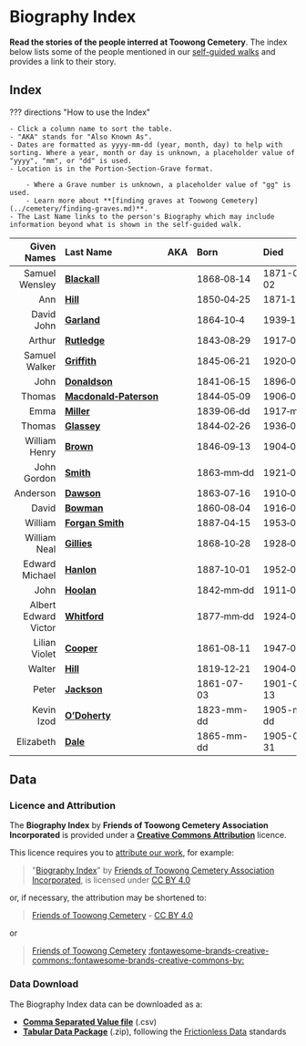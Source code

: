 # Biography Index

**Read the stories of the people interred at Toowong Cemetery**. The index below lists some of the people mentioned in our [self-guided walks](../walks/index.md) and provides a link to their story. 


## Index

??? directions "How to use the Index" 

    - Click a column name to sort the table.
    - "AKA" stands for "Also Known As".
    - Dates are formatted as yyyy-mm-dd (year, month, day) to help with sorting. Where a year, month or day is unknown, a placeholder value of "yyyy", "mm", or "dd" is used.
    - Location is in the Portion-Section-Grave format.
    
        - Where a Grave number is unknown, a placeholder value of "gg" is used. 
        - Learn more about **[finding graves at Toowong Cemetery](../cemetery/finding-graves.md)**.
    - The Last Name links to the person's Biography which may include information beyond what is shown in the self-guided walk.



| Given Names          | Last Name                       | AKA | Born       | Died       | Location   | 
| ----------:          | :--------                                 | :-- |:--------- | :--------- | :--------- | 
| Samuel Wensley      | **[Blackall](samuel-wensley-blackall.md)** |     | 1868‑08‑14 | 1871-01-02 | Mount Blackall | 
| Ann                  | **[Hill](ann-hill.md)**                   |     | 1850‑04‑25 | 1871‑11‑01 | 6‑21‑9     | <!-- ? -->
| David John           | **[Garland](david-john-garland.md)**      |     | 1864‑10‑4  | 1939‑10‑11 | 1‑5a‑9     | <!-- Federation -->
| Arthur               | **[Rutledge](arthur-rutledge.md)**        |     | 1843‑08‑29 | 1917‑02‑08 | 13‑49‑15   | 
| Samuel Walker        | **[Griffith](samuel-walker-griffith.md)** |     | 1845‑06‑21 | 1920‑08‑09 | 12‑11‑6/7  | 
| John                 | **[Donaldson](john-donaldson.md)**        |     | 1841‑06‑15 | 1896‑07‑25 | 12‑47‑13   | 
| Thomas  | **[Macdonald‑Paterson](thomas-macdonald‑paterson.md)** |     | 1844‑05‑09 | 1906‑03‑21 | 12‑53-10   |  
| Emma                 | **[Miller](emma-miller.md)**              |     | 1839‑06‑dd | 1917‑mm‑dd | 13‑6‑5/6   | <!-- Labor -->
| Thomas               | **[Glassey](thomas-glassey.md)**          |     | 1844‑02‑26 | 1936‑09‑28 | 11‑22‑1    | 
| William Henry        | **[Brown](william-henry-browne.md)**      |     | 1846‑09‑13 | 1904‑04‑12 | 11‑51‑3    | 
| John Gordon          | **[Smith](john-gordon-smith.md)**         |     | 1863‑mm‑dd | 1921‑06‑21 | 11‑53‑5/6  | 
| Anderson             | **[Dawson](anderson-dawson.md)**          |     | 1863‑07‑16 | 1910‑07‑20 | 11‑56‑1    | 
| David                | **[Bowman](david-bowman.md)**             |     | 1860‑08‑04 | 1916‑02‑25 | 11‑76‑12/13| 
| William            | **[Forgan Smith](william-forgan-smith.md)** |     | 1887‑04‑15 | 1953‑09‑25 | 8‑25‑20/21 | 
| William Neal         | **[Gillies](william-neal-gillies.md)**    |     | 1868‑10‑28 | 1928‑02‑09 | 18‑106‑20  | 
| Edward Michael       | **[Hanlon](edward-michael-hanlon.md)**    |     | 1887‑10‑01 | 1952‑01‑15 | 7A‑38‑19/21 | 
| John                 | **[Hoolan](john-hoolan.md)**              |     | 1842‑mm‑dd | 1911‑06‑15 | 7A‑34‑2    | 
| Albert Edward Victor | **[Whitford](albert-edward-victor-whitford.md)** | | 1877‑mm‑dd | 1924‑01‑29 | 15‑6‑40   | 
| Lilian Violet        | **[Cooper](lilian-cooper.md)**            |     | 1861‑08‑11 | 1947‑08‑18 | 8‑69‑13/14 | <!-- ? -->
| Walter               | **[Hill](walter-hill.md)**                |     | 1819‑12‑21 | 1904‑02‑04 | 6‑21‑9     | <!-- ? -->
| Peter                | **[Jackson](peter-jackson.md)**           |     | 1861-07-03 | 1901-07-13 | 5‑28‑1     | 
| Kevin Izod           | **[O’Doherty](kevin-izod-odoherty.md)**   |     | 1823-mm-dd | 1905-mm-dd | 7‑58‑27    | 
| Elizabeth            | **[Dale](elizabeth-dale.md)**             |     | 1865-mm-dd | 1905-01-31 | 1‑148‑29   | <!-- not in data --> 

<!--

| Samuel Wensley      | **[Blackall](samuel-wensley-blackall.md)** | 1868‑08‑14 | 1871-01-02 | Mount Blackall | 

| Edward               | McGregor                                  | yyyy-mm-dd | 1939-mm-dd | 4‑16‑17/18 | <!-- Actors ->
| Sidney               | Cook                                      | yyyy-mm-dd | 1937-03-23 | 4‑35‑14    | 
| Samuel               | Keenan                                    | yyyy-mm-dd | yyyy-mm-dd | 2‑48‑7     | 
| Henry William        | Mobsby                                    | 1860-08-17 | 1933-04-09 | 5‑61‑11    | 
| Karoly (Charles)     | Pulszky                                   | 1854-11-10 | 1899-06-05 | 5‑2‑3      | 
| Thomas               | Macer (Megan)                             | yyyy-mm-dd | 1926-mm-dd | 21‑14‑3    | 
| Arthur               | Aldridge                                  | 1873-mm-dd | 1929-11-03 | 23‑31‑14   | 
| Kyrle Edward         | McAllister (Sylvaney)                     | yyyy-mm-dd | yyyy-mm-dd | 23‑31‑15   | 
| George Barney        | Petrie                                    | 1839-mm-dd | 1878-06-21 | 13‑5‑3     | <!-- Undertakers ->
| Alex                 | Gow                                       | 1861-10-19 | 1919-05-02 | 13-59‑3/4  | 
| John                 | Hislop                                    | yyyy-mm-dd | 1918-07-15 | 11‑68‑9    | 
| Alma                 | Adlington                                 | 1856-mm-dd | 1891-05-04 | 7‑114‑5    | 
| George               | Sillett                                   | 1866-mm-dd | 1908-09-07 | 5‑65‑9     | 
| Walter               | Barrett                                   | 1833-mm-dd | 1907-12-11 | 1‑31‑7/8   | 
| Kate Mary            | Smith                                     | 1847-mm-dd | 1932-06-dd | 1‑7‑14     | 
| Alfred               | Cannon                                    | yyyy-mm-dd | 1915-09-11 | 4‑1‑21/22  | 
| Joseph               | Cripps                                    | 1849-mm-dd | 1849-01-15 | 4‑28‑6     | 
| Le Fevre James       | Cranstone                                 | 1822-mm-dd | 1893-06-22 | 2A‑15‑22   | <!-- Artists ->
| Isaac Walter         | Jenner                                    | 1837-03-18 | 1902-03-01 | 5‑43‑16    | 
| Richard Godfrey      | Rivers                                    | 1859-mm-dd | 1925-04-02 | 12‑24‑4    | 
| Eliza Jeanettie      | Sheldon                                   | 1885-05-24 | 1974-mm-dd | 7‑95‑13/14 | 
| Edwin Arthur Vincent | Sheldon                                   | 1895-mm-dd | 1945-mm-dd | 7‑95‑13/14 | 

-->

<!--
| firstname            | **[lastname](missing.md)**                 | yyyy-mm-dd | yyyy-mm-dd | pp-ss-gg   | 
-->


## Data 

### Licence and Attribution

The **Biography Index** by **Friends of Toowong Cemetery Association Incorporated** is provided under a **[Creative Commons Attribution][CC-BY]** licence. 

This licence requires you to [attribute our work](../about/legal/#attribution), for example: 

>"[Biography Index](index.md)" by [Friends of Toowong Cemetery Association Incorporated](../index.md), is licensed under [CC BY 4.0](https://creativecommons.org/licenses/by/4.0/)

or, if necessary, the attribution may be shortened to:

>[Friends of Toowong Cemetery](index.md) - [CC BY 4.0][CC-BY]

or 

>[Friends of Toowong Cemetery](index.md) [:fontawesome-brands-creative-commons::fontawesome-brands-creative-commons-by:][CC-BY]

### Data Download

The Biography Index data can be downloaded as a:

- **<a href="../assets/data/biography-index.csv" download>Comma Separated Value file</a>** (.csv)
- **[Tabular Data Package](../assets/data/biography-index.zip)** (.zip), following the [Frictionless Data](https://frictionlessdata.io/) standards


[CC-BY]: https://creativecommons.org/licenses/by/4.0/
